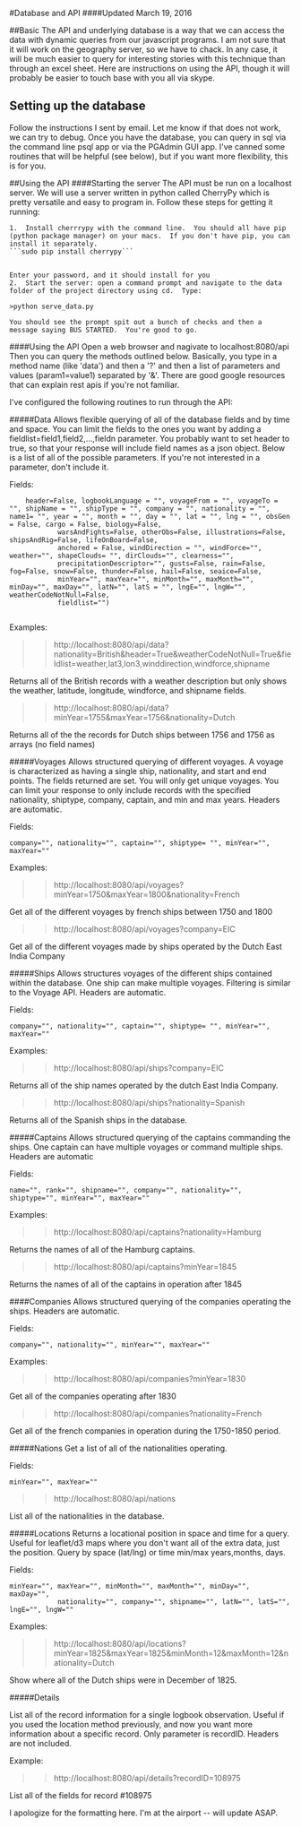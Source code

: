 #Database and API
####Updated March 19, 2016

##Basic
The API and underlying database is a way that we can access the data with dynamic queries from our javascript programs.  I am not sure that it will work on the geography server, so we have to chack.  In any case, it will be much easier to query for interesting stories with this technique than through an excel sheet.  Here are instructions on using the API, though it will probably be easier to touch base with you all via skype.

## Setting up the database
Follow the instructions I sent by email.  Let me know if that does not work, we can try to debug.  Once you have the database, you can query in sql via the command line psql app or via the PGAdmin GUI app.  I've canned some routines that will be helpful (see below), but if you want more flexibility, this is for you.

##Using the API
####Starting the server
The API must be run on a localhost server.  We will use a server written in python called CherryPy which is pretty versatile and easy to program in. Follow these steps for getting it running:  

	1.  Install cherrrypy with the command line.  You should all have pip (python package manager) on your macs.  If you don't have pip, you can install it separately.
	```sudo pip install cherrypy```  


	Enter your password, and it should install for you
	2.  Start the server: open a command prompt and navigate to the data folder of the project directory using cd.  Type:   

	>python serve_data.py
	
	You should see the prompt spit out a bunch of checks and then a message saying BUS STARTED.  You're good to go.
	
####Using the API
Open a web browser and nagivate to localhost:8080/api  Then you can query the methods outlined below.  Basically, you type in a method name (like 'data') and then a '?' and then a list of parameters and values (param1=value1) separated by '&'. There are good google resources that can explain rest apis if you're not familiar.


I've configured the following routines to run through the API:  

#####Data
Allows flexible querying of all of the database fields and by time and space.  You can limit the fields to the ones you want by adding a fieldlist=field1,field2,...,fieldn parameter.  You probably want to set header to true, so that your response will include field names as a json object.  Below is a list of all of the possible parameters.  If you're not interested in a parameter, don't include it.

Fields:

```
	header=False, logbookLanguage = "", voyageFrom = "", voyageTo = "", shipName = "", shipType = "", company = "", nationality = "", name1= "", year = "", month = "", day = "", lat = "", lng = "", obsGen = False, cargo = False, biology=False,
            warsAndFights=False, otherObs=False, illustrations=False, shipsAndRig=False, lifeOnBoard=False,
            anchored = False, windDirection = "", windForce="", weather="", shapeClouds= "", dirClouds="", clearness="",
            precipitationDescriptor="", gusts=False, rain=False, fog=False, snow=False, thunder=False, hail=False, seaice=False,
            minYear="", maxYear="", minMonth="", maxMonth="", minDay="", maxDay="", latN="", latS = "", lngE="", lngW="", weatherCodeNotNull=False,
            fieldlist="")
            
```
            
Examples:
>> http://localhost:8080/api/data?nationality=British&header=True&weatherCodeNotNull=True&fieldlist=weather,lat3,lon3,winddirection,windforce,shipname


Returns all of the British records with a weather description but only shows the weather, latitude, longitude, windforce, and shipname fields.

>> http://localhost:8080/api/data?minYear=1755&maxYear=1756&nationality=Dutch

Returns all of the the records for Dutch ships between 1756 and 1756 as arrays (no field names)

#####Voyages
Allows structured querying of different voyages.  A voyage is characterized as having a single ship, nationality, and start and end points.  The fields returned are set.  You will only get unique voyages.  You can limit your response to only include records with the specified nationality, shiptype, company, captain, and min and max years. Headers are automatic.

Fields:

```company="", nationality="", captain="", shiptype= "", minYear="", maxYear=""```

Examples:

>> http://localhost:8080/api/voyages?minYear=1750&maxYear=1800&nationality=French

Get all of the different voyages by french ships between 1750 and 1800


>> http://localhost:8080/api/voyages?company=EIC

Get all of the different voyages made by ships operated by the Dutch East India Company

#####Ships
Allows structures voyages of the different ships contained within the database.   One ship can make multiple voyages.  Filtering is similar to the Voyage API.  Headers are automatic.

Fields:

```company="", nationality="", captain="", shiptype= "", minYear="", maxYear=""```

Examples:


>> http://localhost:8080/api/ships?company=EIC

Returns all of the ship names operated by the dutch East India Company.

>> http://localhost:8080/api/ships?nationality=Spanish

Returns all of the Spanish ships in the database.

#####Captains
Allows structured querying of the captains commanding the ships.  One captain can have multiple voyages or command multiple ships.  Headers are automatic

Fields:  

```name="", rank="", shipname="", company="", nationality="", shiptype="", minYear="", maxYear=""```

Examples:

>> http://localhost:8080/api/captains?nationality=Hamburg

Returns the names of all of the Hamburg captains.

>> http://localhost:8080/api/captains?minYear=1845

Returns the names of all of the captains in operation after 1845

####Companies
Allows structured querying of the companies operating the ships.  Headers are automatic. 

Fields:

```company="", nationality="", minYear="", maxYear=""```

Examples:

>> http://localhost:8080/api/companies?minYear=1830

Get all of the companies operating after 1830

>> http://localhost:8080/api/companies?nationality=French

Get all of the french companies in operation during the 1750-1850 period.

#####Nations
Get a list of all of the nationalities operating.

Fields:

```minYear="", maxYear=""```


>> http://localhost:8080/api/nations

List all of the nationalities in the database.

#####Locations
Returns a locational position in space and time for a query. Useful for leaflet/d3 maps where you don't want all of the extra data, just the position. Query by space (lat/lng) or time min/max years,months, days.

Fields:

```
minYear="", maxYear="", minMonth="", maxMonth="", minDay="", maxDay="",
            nationality="", company="", shipname="", latN="", latS="", lngE="", lngW=""
```

Examples:

>> http://localhost:8080/api/locations?minYear=1825&maxYear=1825&minMonth=12&maxMonth=12&nationality=Dutch


Show where all of the Dutch ships were in December of 1825.

#####Details

List all of the record information for a single logbook observation.  Useful if you used the location method previously, and now you want more information about a specific record.  Only parameter is recordID.  Headers are not included.

Example:

>> http://localhost:8080/api/details?recordID=108975

List all of the fields for record #108975


I apologize for the formatting here.  I'm at the airport -- will update ASAP.


